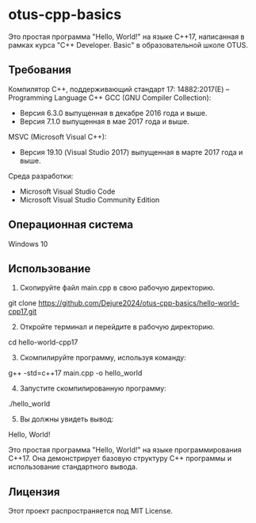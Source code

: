 # otus-cpp-basics

Это простая программа "Hello, World!" на языке C++17, написанная в рамках курса "C++ Developer. Basic" в образовательной школе OTUS.

## Требования

Компилятор C++, поддерживающий стандарт 17: 14882:2017(E) – Programming Language C++
GCC (GNU Compiler Collection):
*	Версия 6.3.0 выпущенная в декабре 2016 года и выше.
*	Версия 7.1.0 выпущенная в мае 2017 года и выше.

MSVC (Microsoft Visual C++):
*	Версия 19.10 (Visual Studio 2017) выпущенная в марте 2017 года и выше.

Среда разработки:
*	Microsoft Visual Studio Code
*	Microsoft Visual Studio Community Edition

## Операционная система

Windows 10

## Использование

1. Скопируйте файл main.cpp в свою рабочую директорию.

git clone https://github.com/Dejure2024/otus-cpp-basics/hello-world-cpp17.git

2. Откройте терминал и перейдите в рабочую директорию.

cd hello-world-cpp17

3. Скомпилируйте программу, используя команду:

g++ -std=c++17 main.cpp -o hello_world

4. Запустите скомпилированную программу:

./hello_world

5. Вы должны увидеть вывод:

Hello, World!

Это простая программа "Hello, World!" на языке программирования C++17. Она демонстрирует базовую структуру C++ программы и использование стандартного вывода.

## Лицензия

Этот проект распространяется под MIT License.

